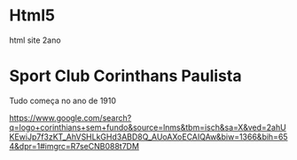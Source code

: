# Html5
html site 2ano

<!doctype html>
<html lang="pt-br">
    <head>
        <meta charset="UTF-8">
        <meta name="viewport" content="width"=device width initial scale="1.0">
        <title> Sccp </title>
        <link rel="shortcut icon" type="image/jpg" href="Escudo-Corinthians-Png.png">
    </head>
    <body>
        <h1> Sport Club Corinthans Paulista </h1>
        <p1> Tudo começa no ano de 1910</p1> 






https://www.google.com/search?q=logo+corinthians+sem+fundo&source=lnms&tbm=isch&sa=X&ved=2ahUKEwiJp7f3zKT_AhVSHLkGHd3ABD8Q_AUoAXoECAIQAw&biw=1366&bih=654&dpr=1#imgrc=R7seCNB088t7DM
